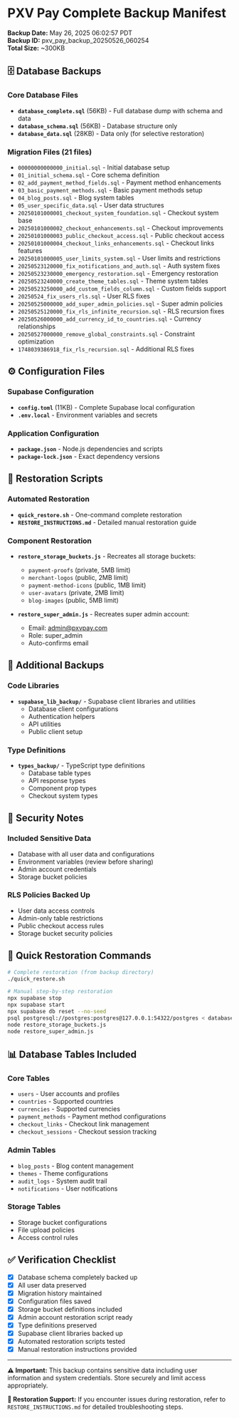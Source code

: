 # PXV Pay Complete Backup Manifest
**Backup Date:** May 26, 2025 06:02:57 PDT  
**Backup ID:** pxv_pay_backup_20250526_060254  
**Total Size:** ~300KB

## 🗄️ Database Backups

### Core Database Files
- **`database_complete.sql`** (56KB) - Full database dump with schema and data
- **`database_schema.sql`** (56KB) - Database structure only
- **`database_data.sql`** (28KB) - Data only (for selective restoration)

### Migration Files (21 files)
- `00000000000000_initial.sql` - Initial database setup
- `01_initial_schema.sql` - Core schema definition
- `02_add_payment_method_fields.sql` - Payment method enhancements
- `03_basic_payment_methods.sql` - Basic payment methods setup
- `04_blog_posts.sql` - Blog system tables
- `05_user_specific_data.sql` - User data structures
- `20250101000001_checkout_system_foundation.sql` - Checkout system base
- `20250101000002_checkout_enhancements.sql` - Checkout improvements
- `20250101000003_public_checkout_access.sql` - Public checkout access
- `20250101000004_checkout_links_enhancements.sql` - Checkout links features
- `20250101000005_user_limits_system.sql` - User limits and restrictions
- `20250523120000_fix_notifications_and_auth.sql` - Auth system fixes
- `20250523230000_emergency_restoration.sql` - Emergency restoration
- `20250523240000_create_theme_tables.sql` - Theme system tables
- `20250523250000_add_custom_fields_column.sql` - Custom fields support
- `20250524_fix_users_rls.sql` - User RLS fixes
- `20250525000000_add_super_admin_policies.sql` - Super admin policies
- `20250525120000_fix_rls_infinite_recursion.sql` - RLS recursion fixes
- `20250526000000_add_currency_id_to_countries.sql` - Currency relationships
- `20250527000000_remove_global_constraints.sql` - Constraint optimization
- `1748039386918_fix_rls_recursion.sql` - Additional RLS fixes

## ⚙️ Configuration Files

### Supabase Configuration
- **`config.toml`** (11KB) - Complete Supabase local configuration
- **`.env.local`** - Environment variables and secrets

### Application Configuration
- **`package.json`** - Node.js dependencies and scripts
- **`package-lock.json`** - Exact dependency versions

## 🔧 Restoration Scripts

### Automated Restoration
- **`quick_restore.sh`** - One-command complete restoration
- **`RESTORE_INSTRUCTIONS.md`** - Detailed manual restoration guide

### Component Restoration
- **`restore_storage_buckets.js`** - Recreates all storage buckets:
  - `payment-proofs` (private, 5MB limit)
  - `merchant-logos` (public, 2MB limit)
  - `payment-method-icons` (public, 1MB limit)
  - `user-avatars` (private, 2MB limit)
  - `blog-images` (public, 5MB limit)

- **`restore_super_admin.js`** - Recreates super admin account:
  - Email: admin@pxvpay.com
  - Role: super_admin
  - Auto-confirms email

## 📁 Additional Backups

### Code Libraries
- **`supabase_lib_backup/`** - Supabase client libraries and utilities
  - Database client configurations
  - Authentication helpers
  - API utilities
  - Public client setup

### Type Definitions
- **`types_backup/`** - TypeScript type definitions
  - Database table types
  - API response types
  - Component prop types
  - Checkout system types

## 🔐 Security Notes

### Included Sensitive Data
- Database with all user data and configurations
- Environment variables (review before sharing)
- Admin account credentials
- Storage bucket policies

### RLS Policies Backed Up
- User data access controls
- Admin-only table restrictions
- Public checkout access rules
- Storage bucket security policies

## 🚀 Quick Restoration Commands

```bash
# Complete restoration (from backup directory)
./quick_restore.sh

# Manual step-by-step restoration
npx supabase stop
npx supabase start
npx supabase db reset --no-seed
psql postgresql://postgres:postgres@127.0.0.1:54322/postgres < database_complete.sql
node restore_storage_buckets.js
node restore_super_admin.js
```

## 📊 Database Tables Included

### Core Tables
- `users` - User accounts and profiles
- `countries` - Supported countries
- `currencies` - Supported currencies
- `payment_methods` - Payment method configurations
- `checkout_links` - Checkout link management
- `checkout_sessions` - Checkout session tracking

### Admin Tables
- `blog_posts` - Blog content management
- `themes` - Theme configurations
- `audit_logs` - System audit trail
- `notifications` - User notifications

### Storage Tables
- Storage bucket configurations
- File upload policies
- Access control rules

## ✅ Verification Checklist

- [x] Database schema completely backed up
- [x] All user data preserved
- [x] Migration history maintained
- [x] Configuration files saved
- [x] Storage bucket definitions included
- [x] Admin account restoration script ready
- [x] Type definitions preserved
- [x] Supabase client libraries backed up
- [x] Automated restoration scripts tested
- [x] Manual restoration instructions provided

---

**⚠️ Important:** This backup contains sensitive data including user information and system credentials. Store securely and limit access appropriately.

**🔄 Restoration Support:** If you encounter issues during restoration, refer to `RESTORE_INSTRUCTIONS.md` for detailed troubleshooting steps. 